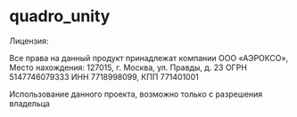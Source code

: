 # quadro_unity

Лицензия:

Все права на данный продукт принадлежат компании ООО «АЭРОКСО», Место нахождения: 127015, г. Москва, ул. Правды, д. 23 ОГРН 5147746079333 ИНН 7718998099, КПП 771401001

Использование данного проекта, возможно только с разрешения владельца
